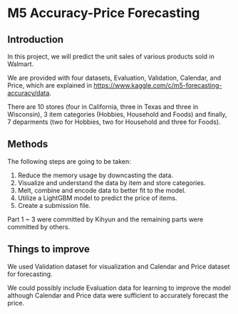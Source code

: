 # M5 Accuracy-Price Forecasting


## Introduction

In this project, we will predict the unit sales of various products sold in Walmart.

We are provided with four datasets, Evaluation, Validation, Calendar, and Price, which are explained in https://www.kaggle.com/c/m5-forecasting-accuracy/data.

There are 10 stores (four in California, three in Texas and three in Wisconsin), 3 item categories (Hobbies, Household and Foods) and finally, 7 deparments (two for Hobbies, two for Household and three for Foods).

## Methods

The following steps are going to be taken:

1. Reduce the memory usage by downcasting the data.
2. Visualize and understand the data by item and store categories.
3. Melt, combine and encode data to better fit to the model.
4. Utilize a LightGBM model to predict the price of items.
5. Create a submission file.

Part 1 ~ 3 were committed by Kihyun and the remaining parts were committed by others.

## Things to improve

We used Validation dataset for visualization and Calendar and Price dataset for forecasting. 

We could possibly include Evaluation data for learning to improve the model although Calendar and Price data were sufficient to accurately forecast the price.
